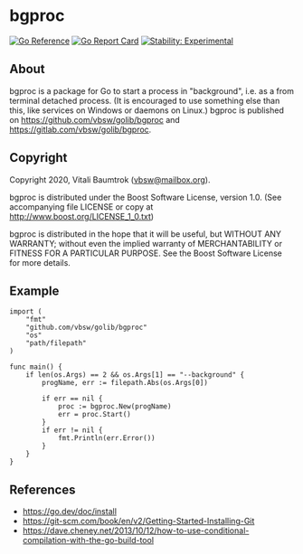 # bgproc

[![Go Reference](https://pkg.go.dev/badge/github.com/vbsw/golib/bgproc.svg)](https://pkg.go.dev/github.com/vbsw/golib/bgproc) [![Go Report Card](https://goreportcard.com/badge/github.com/vbsw/golib/bgproc)](https://goreportcard.com/report/github.com/vbsw/golib/bgproc) [![Stability: Experimental](https://masterminds.github.io/stability/experimental.svg)](https://masterminds.github.io/stability/experimental.html)

## About
bgproc is a package for Go to start a process in "background", i.e. as a from terminal detached process. (It is encouraged to use something else than this, like services on Windows or daemons on Linux.) bgproc is published on <https://github.com/vbsw/golib/bgproc> and <https://gitlab.com/vbsw/golib/bgproc>.

## Copyright
Copyright 2020, Vitali Baumtrok (vbsw@mailbox.org).

bgproc is distributed under the Boost Software License, version 1.0. (See accompanying file LICENSE or copy at http://www.boost.org/LICENSE_1_0.txt)

bgproc is distributed in the hope that it will be useful, but WITHOUT ANY WARRANTY; without even the implied warranty of MERCHANTABILITY or FITNESS FOR A PARTICULAR PURPOSE. See the Boost Software License for more details.

## Example

	import (
		"fmt"
		"github.com/vbsw/golib/bgproc"
		"os"
		"path/filepath"
	)

	func main() {
		if len(os.Args) == 2 && os.Args[1] == "--background" {
			progName, err := filepath.Abs(os.Args[0])

			if err == nil {
				proc := bgproc.New(progName)
				err = proc.Start()
			}
			if err != nil {
				fmt.Println(err.Error())
			}
		}
	}

## References
- https://go.dev/doc/install
- https://git-scm.com/book/en/v2/Getting-Started-Installing-Git
- https://dave.cheney.net/2013/10/12/how-to-use-conditional-compilation-with-the-go-build-tool
